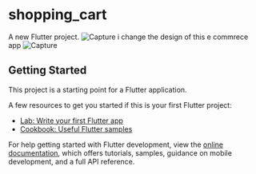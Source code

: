 # shopping_cart

A new Flutter project.
![Capture](https://github.com/mudakkirafridi/Simple-Ecommerce-App/assets/139226585/3865200f-b78a-4926-bac0-de69622e1638)
i change the design of this e commrece app
![Capture](https://github.com/mudakkirafridi/Simple-Ecommerce-App/assets/139226585/181ce1ba-1aea-40c1-9470-282a6de79a98)


## Getting Started

This project is a starting point for a Flutter application.

A few resources to get you started if this is your first Flutter project:

- [Lab: Write your first Flutter app](https://docs.flutter.dev/get-started/codelab)
- [Cookbook: Useful Flutter samples](https://docs.flutter.dev/cookbook)

For help getting started with Flutter development, view the
[online documentation](https://docs.flutter.dev/), which offers tutorials,
samples, guidance on mobile development, and a full API reference.
